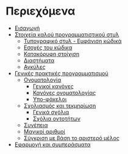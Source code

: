 # Περιεχόμενα

* [Εισαγωγή](README.md)
* [Στοιχεία καλού προγραμματιστικού στυλ](typographic_style/README.md)
    * [Τυπογραφικό στυλ - Εμφάνιση κώδικά](
	typographic_style/typographic_style.md)
    * [Εσοχές του κώδικα](
	typographic_style/indentation.md)
    * [Κατακόρυφη στοίχιση](
	typographic_style/alignment.md)
    * [Διαστήματα](
	typographic_style/spaces.md)
    * [Αγκύλες](
	typographic_style/braces.md)
* [Γενικές πρακτικές προγραμματισμού](
	general_programming_practices/README.md)
    * [Ονοματολογία](
	general_programming_practices/naming.md)
	    * [Γενικοί κανόνες](
		general_programming_practices/naming.md#γενικοί-κανόνες-31456)
	    * [Κανόνες ονοματολογίας](
		general_programming_practices/naming.md#κανόνες-ονοματολογίας)
	    * [Υπο-φάκελοι](
		general_programming_practices/naming.md#υπο-φάκελοι)
    * [Σχολιασμός και τεκμηρίωση](
	general_programming_practices/documentation.md)
	    * [Γενικά σχόλια](
		general_programming_practices/documentation.md#γενικά-σχόλια-2345)
	    * [Σχόλια οντοτήτων](
		general_programming_practices/documentation.md#σχόλια-οντοτήτων)
    * [Συνέπεια](
	general_programming_practices/consistency.md)
    * [Μαγικοί αριθμοί](
	general_programming_practices/magic_numbers.md)
    * [Σύγκριση με βάση το αριστερό μέλος](
	general_programming_practices/comparison.md)
* [Εφαρμογή και συμπεράσματα](README.md)

